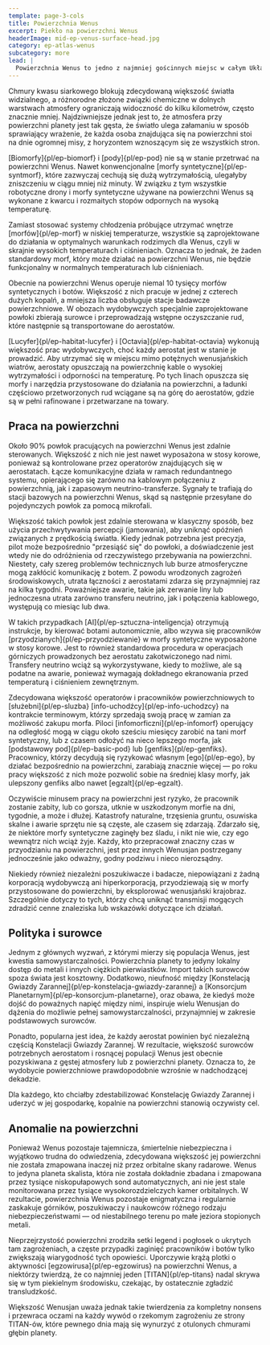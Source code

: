 ```yaml
---
template: page-3-cols
title: Powierzchnia Wenus
excerpt: Piekło na powierzchni Wenus
headerImage: mid-ep-venus-surface-head.jpg
category: ep-atlas-wenus
subcategory: more
lead: |
  Powierzchnia Wenus to jedno z najmniej gościnnych miejsc w całym Układzie Słonecznym. Temperatury sięgają 500°C, a ciśnienie atmosferyczne wynosi prawie 100 razy tyle co na Ziemi. W takich warunkach ołów pozostaje w stanie ciekłym, a temperatury są wystarczająco wysokie, by osłabiać większość konwencjonalnych stopów metali.
---
```

Chmury kwasu siarkowego blokują zdecydowaną większość światła widzialnego, a różnorodne złożone związki chemiczne w dolnych warstwach atmosfery ograniczają widoczność do kilku kilometrów, często znacznie mniej. Najdziwniejsze jednak jest to, że atmosfera przy powierzchni planety jest tak gęsta, że światło ulega załamaniu w sposób sprawiający wrażenie, że każda osoba znajdująca się na powierzchni stoi na dnie ogromnej misy, z horyzontem wznoszącym się ze wszystkich stron.

[Biomorfy]{pl/ep-biomorf} i [pody]{pl/ep-pod} nie są w stanie przetrwać na powierzchni Wenus. Nawet konwencjonalne [morfy syntetyczne]{pl/ep-syntmorf}, które zazwyczaj cechują się dużą wytrzymałością, ulegałyby zniszczeniu w ciągu mniej niż minuty. W związku z tym wszystkie robotyczne drony i morfy syntetyczne używane na powierzchni Wenus są wykonane z kwarcu i rozmaitych stopów odpornych na wysoką temperaturę.

Zamiast stosować systemy chłodzenia próbujące utrzymać wnętrze [morfów]{pl/ep-morf} w niskiej temperaturze, wszystkie są zaprojektowane do działania w optymalnych warunkach rodzimych dla Wenus, czyli w skrajnie wysokich temperaturach i ciśnieniach. Oznacza to jednak, że żaden standardowy morf, który może działać na powierzchni Wenus, nie będzie funkcjonalny w normalnych temperaturach lub ciśnieniach.

Obecnie na powierzchni Wenus operuje niemal 10 tysięcy morfów syntetycznych i botów. Większość z nich pracuje w jednej z czterech dużych kopalń, a mniejsza liczba obsługuje stacje badawcze powierzchniowe. W obozach wydobywczych specjalnie zaprojektowane powłoki zbierają surowce i przeprowadzają wstępne oczyszczanie rud, które następnie są transportowane do aerostatów.

[Lucyfer]{pl/ep-habitat-lucyfer} i [Octavia]{pl/ep-habitat-octavia} wykonują większość prac wydobywczych, choć każdy aerostat jest w stanie je prowadzić. Aby utrzymać się w miejscu mimo potężnych wenusjańskich wiatrów, aerostaty opuszczają na powierzchnię kable o wysokiej wytrzymałości i odporności na temperaturę. Po tych linach opuszcza się morfy i narzędzia przystosowane do działania na powierzchni, a ładunki częściowo przetworzonych rud wciągane są na górę do aerostatów, gdzie są w pełni rafinowane i przetwarzane na towary.

## Praca na powierzchni

Około 90% powłok pracujących na powierzchni Wenus jest zdalnie sterowanych. Większość z nich nie jest nawet wyposażona w stosy korowe, ponieważ są kontrolowane przez operatorów znajdujących się w aerostatach. Łącze komunikacyjne działa w ramach redundantnego systemu, opierającego się zarówno na kablowym połączeniu z powierzchnią, jak i zapasowym neutrino-transferze. Sygnały te trafiają do stacji bazowych na powierzchni Wenus, skąd są następnie przesyłane do pojedynczych powłok za pomocą mikrofali.

Większość takich powłok jest zdalnie sterowana w klasyczny sposób, bez użycia przechwytywania percepcji (jamowania), aby uniknąć opóźnień związanych z prędkością światła. Kiedy jednak potrzebna jest precyzja, pilot może bezpośrednio "przesiąść się" do powłoki, a doświadczenie jest wtedy nie do odróżnienia od rzeczywistego przebywania na powierzchni. Niestety, cały szereg problemów technicznych lub burze atmosferyczne mogą zakłócić komunikację z botem. Z powodu wrodzonych zagrożeń środowiskowych, utrata łączności z aerostatami zdarza się przynajmniej raz na kilka tygodni. Poważniejsze awarie, takie jak zerwanie liny lub jednoczesna utrata zarówno transferu neutrino, jak i połączenia kablowego, występują co miesiąc lub dwa.

W takich przypadkach [AI]{pl/ep-sztuczna-inteligencja} otrzymują instrukcje, by kierować botami autonomicznie, albo wzywa się pracowników [przyodzianych]{pl/ep-przyodziewanie} w morfy syntetyczne wyposażone w stosy korowe. Jest to również standardowa procedura w operacjach górniczych prowadzonych bez aerostatu zakotwiczonego nad nimi. Transfery neutrino wciąż są wykorzystywane, kiedy to możliwe, ale są podatne na awarie, ponieważ wymagają dokładnego ekranowania przed temperaturą i ciśnieniem zewnętrznym.

Zdecydowana większość operatorów i pracowników powierzchniowych to [służebni]{pl/ep-sluzba} [info-uchodźcy]{pl/ep-info-uchodzcy} na kontrakcie terminowym, którzy sprzedają swoją pracę w zamian za możliwość zakupu morfa. Piloci [infomorficzni]{pl/ep-infomorf} operujący na odległość mogą w ciągu około sześciu miesięcy zarobić na tani morf syntetyczny, lub z czasem odłożyć na nieco lepszego morfa, jak [podstawowy pod]{pl/ep-basic-pod} lub [genfiks]{pl/ep-genfiks}. Pracownicy, którzy decydują się ryzykować własnym [ego]{pl/ep-ego}, by działać bezpośrednio na powierzchni, zarabiają znacznie więcej — po roku pracy większość z nich może pozwolić sobie na średniej klasy morfy, jak ulepszony genfiks albo nawet [egzalt]{pl/ep-egzalt}.

Oczywiście minusem pracy na powierzchni jest ryzyko, że pracownik zostanie zabity, lub co gorsza, utknie w uszkodzonym morfie na dni, tygodnie, a może i dłużej. Katastrofy naturalne, trzęsienia gruntu, osuwiska skalne i awarie sprzętu nie są częste, ale czasem się zdarzają. Zdarzało się, że niektóre morfy syntetyczne zaginęły bez śladu, i nikt nie wie, czy ego wewnątrz nich wciąż żyje. Każdy, kto przepracował znaczny czas w przyodzianiu na powierzchni, jest przez innych Wenusjan postrzegany jednocześnie jako odważny, godny podziwu i nieco nierozsądny.

Niekiedy również niezależni poszukiwacze i badacze, niepowiązani z żadną korporacją wydobywczą ani hiperkorporacją, przyodziewają się w morfy przystosowane do powierzchni, by eksplorować wenusjański krajobraz. Szczególnie dotyczy to tych, którzy chcą uniknąć transmisji mogących zdradzić cenne znaleziska lub wskazówki dotyczące ich działań.

## Polityka i surowce
Jednym z głównych wyzwań, z którymi mierzy się populacja Wenus, jest kwestia samowystarczalności. Powierzchnia planety to jedyny lokalny dostęp do metali i innych ciężkich pierwiastków. Import takich surowców spoza świata jest kosztowny. Dodatkowo, nieufność między [Konstelacją Gwiazdy Zarannej]{pl/ep-konstelacja-gwiazdy-zarannej} a [Konsorcjum Planetarnym]{pl/ep-konsorcjum-planetarne}, oraz obawa, że kiedyś może dojść do poważnych napięć między nimi, inspiruje wielu Wenusjan do dążenia do możliwie pełnej samowystarczalności, przynajmniej w zakresie podstawowych surowców.

Ponadto, popularna jest idea, że każdy aerostat powinien być niezależną częścią Konstelacji Gwiazdy Zarannej. W rezultacie, większość surowców potrzebnych aerostatom i rosnącej populacji Wenus jest obecnie pozyskiwana z gęstej atmosfery lub z powierzchni planety. Oznacza to, że wydobycie powierzchniowe prawdopodobnie wzrośnie w nadchodzącej dekadzie.

Dla każdego, kto chciałby zdestabilizować Konstelację Gwiazdy Zarannej i uderzyć w jej gospodarkę, kopalnie na powierzchni stanowią oczywisty cel.

## Anomalie na powierzchni

Ponieważ Wenus pozostaje tajemnicza, śmiertelnie niebezpieczna i wyjątkowo trudna do odwiedzenia, zdecydowana większość jej powierzchni nie została zmapowana inaczej niż przez orbitalne skany radarowe. Wenus to jedyna planeta skalista, która nie została dokładnie zbadana i zmapowana przez tysiące niskopułapowych sond automatycznych, ani nie jest stale monitorowana przez tysiące wysokorozdzielczych kamer orbitalnych. W rezultacie, powierzchnia Wenus pozostaje enigmatyczna i regularnie zaskakuje górników, poszukiwaczy i naukowców różnego rodzaju niebezpieczeństwami — od niestabilnego terenu po małe jeziora stopionych metali.

Nieprzejrzystość powierzchni zrodziła setki legend i pogłosek o ukrytych tam zagrożeniach, a częste przypadki zaginięć pracowników i botów tylko zwiększają wiarygodność tych opowieści. Uporczywie krążą plotki o aktywności [egzowirusa]{pl/ep-egzowirus} na powierzchni Wenus, a niektórzy twierdzą, że co najmniej jeden [TITAN]{pl/ep-titans} nadal skrywa się w tym piekielnym środowisku, czekając, by ostatecznie zgładzić transludzkość.

Większość Wenusjan uważa jednak takie twierdzenia za kompletny nonsens i przewraca oczami na każdy wywód o rzekomym zagrożeniu ze strony TITAN-ów, które pewnego dnia mają się wynurzyć z otulonych chmurami głębin planety.
